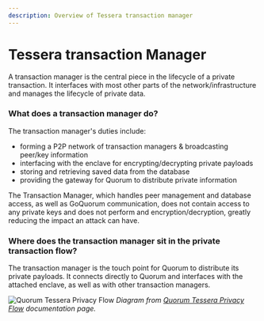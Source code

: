 ```yaml
---
description: Overview of Tessera transaction manager
---
```


# Tessera transaction Manager

A transaction manager is the central piece in the lifecycle of a private transaction. It interfaces with
most other parts of the network/infrastructure and manages the lifecycle of private data.

### What does a transaction manager do?

The transaction manager's duties include:

- forming a P2P network of transaction managers & broadcasting peer/key information
- interfacing with the enclave for encrypting/decrypting private payloads
- storing and retrieving saved data from the database
- providing the gateway for Quorum to distribute private information

The Transaction Manager, which handles peer management and database access, as well as GoQuorum communication,
does not contain access to any private keys and does not perform and encryption/decryption, greatly reducing the impact an attack can have.

### Where does the transaction manager sit in the private transaction flow?

The transaction manager is the touch point for Quorum to distribute its private payloads. It connects directly to Quorum and interfaces with the attached enclave, as well as with other transaction managers.

![Quorum Tessera Privacy Flow](https://docs.goquorum.consensys.net/images/TesseraPrivacyFlow.jpeg)
_Diagram from [Quorum Tessera Privacy Flow](https://docs.goquorum.consensys.net/en/latest/Concepts/Privacy/PrivateTransactionLifecycle/) documentation page._
